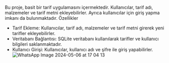 Bu proje, basit bir tarif uygulamasını içermektedir. Kullanıcılar, tarif adı, malzemeler ve tarif metni ekleyebilirler. Ayrıca kullanıcılar için giriş yapma imkanı da bulunmaktadır.
Özellikler
- Tarif Ekleme: Kullanıcılar, tarif adı, malzemeler ve tarif metni girerek yeni tarifler ekleyebilirler.
- Veritabanı Bağlantısı: SQLite veritabanı kullanılarak tarifler ve kullanıcı bilgileri saklanmaktadır.
- Kullanıcı Girişi: Kullanıcılar, kullanıcı adı ve şifre ile giriş yapabilirler.
![WhatsApp Image 2024-05-06 at 17 04 13](https://github.com/Munavvarbegim/proje6/assets/168825452/6d639965-f542-48b2-9773-b0f0ad6d0a67)

